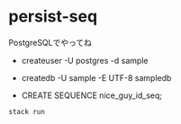 # persist-seq

PostgreSQLでやってね

* createuser -U postgres -d sample

* createdb -U sample -E UTF-8 sampledb

* CREATE SEQUENCE nice_guy_id_seq;

```
stack run
```
